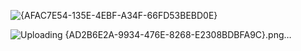 ![{AFAC7E54-135E-4EBF-A34F-66FD53BEBD0E}](https://github.com/user-attachments/assets/4da0ae8a-43b7-460a-b31b-491430960049)


![Uploading {AD2B6E2A-9934-476E-8268-E2308BDBFA9C}.png…]()
